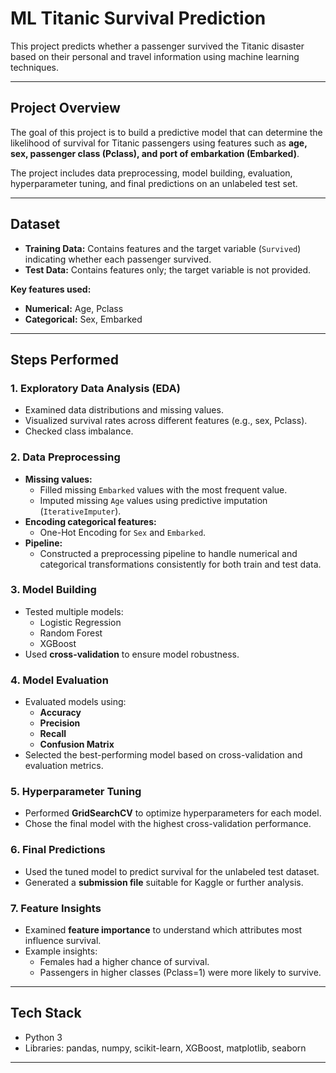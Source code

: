 # ML Titanic Survival Prediction

This project predicts whether a passenger survived the Titanic disaster based on their personal and travel information using machine learning techniques.  

---

## Project Overview
The goal of this project is to build a predictive model that can determine the likelihood of survival for Titanic passengers using features such as **age, sex, passenger class (Pclass), and port of embarkation (Embarked)**.  

The project includes data preprocessing, model building, evaluation, hyperparameter tuning, and final predictions on an unlabeled test set.  

---

## Dataset
- **Training Data:** Contains features and the target variable (`Survived`) indicating whether each passenger survived.  
- **Test Data:** Contains features only; the target variable is not provided.  

**Key features used:**
- **Numerical:** Age, Pclass  
- **Categorical:** Sex, Embarked  

---

## Steps Performed

### 1. Exploratory Data Analysis (EDA)
- Examined data distributions and missing values.  
- Visualized survival rates across different features (e.g., sex, Pclass).  
- Checked class imbalance.  

### 2. Data Preprocessing
- **Missing values:**  
  - Filled missing `Embarked` values with the most frequent value.  
  - Imputed missing `Age` values using predictive imputation (`IterativeImputer`).  
- **Encoding categorical features:**  
  - One-Hot Encoding for `Sex` and `Embarked`.  
- **Pipeline:**  
  - Constructed a preprocessing pipeline to handle numerical and categorical transformations consistently for both train and test data.  

### 3. Model Building
- Tested multiple models:  
  - Logistic Regression  
  - Random Forest  
  - XGBoost  
- Used **cross-validation** to ensure model robustness.  

### 4. Model Evaluation
- Evaluated models using:  
  - **Accuracy**  
  - **Precision**  
  - **Recall**  
  - **Confusion Matrix**  
- Selected the best-performing model based on cross-validation and evaluation metrics.  

### 5. Hyperparameter Tuning
- Performed **GridSearchCV** to optimize hyperparameters for each model.  
- Chose the final model with the highest cross-validation performance.  

### 6. Final Predictions
- Used the tuned model to predict survival for the unlabeled test dataset.  
- Generated a **submission file** suitable for Kaggle or further analysis.  

### 7. Feature Insights
- Examined **feature importance** to understand which attributes most influence survival.  
- Example insights:  
  - Females had a higher chance of survival.  
  - Passengers in higher classes (Pclass=1) were more likely to survive.  

---

## Tech Stack
- Python 3  
- Libraries: pandas, numpy, scikit-learn, XGBoost, matplotlib, seaborn  

---

